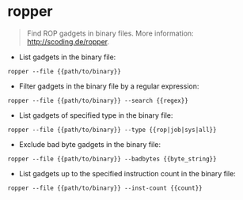 # ropper

> Find ROP gadgets in binary files.
> More information: <http://scoding.de/ropper>.

- List gadgets in the binary file:

`ropper --file {{path/to/binary}}`

- Filter gadgets in the binary file by a regular expression:

`ropper --file {{path/to/binary}} --search {{regex}}`

- List gadgets of specified type in the binary file:

`ropper --file {{path/to/binary}} --type {{rop|job|sys|all}}`

- Exclude bad byte gadgets in the binary file:

`ropper --file {{path/to/binary}} --badbytes {{byte_string}}`

- List gadgets up to the specified instruction count in the binary file:

`ropper --file {{path/to/binary}} --inst-count {{count}}`
